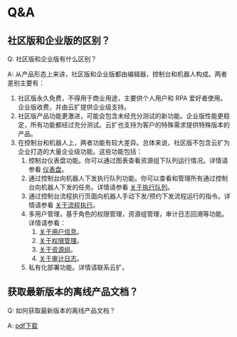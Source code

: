 # Q&A

## 社区版和企业版的区别？
Q: 社区版和企业版有什么区别？

A: 从产品形态上来讲，社区版和企业版都由编辑器，控制台和机器人构成。两者差别主要有：
1. 社区版永久免费，不得用于商业用途，主要供个人用户和 RPA 爱好者使用。企业版收费，并由云扩提供企业级支持。
2. 社区版产品功能更激进，可能会包含未经充分测试的新功能。企业版性能更稳定，所有功能都经过充分测试。云扩也支持为客户的特殊需求提供特殊版本的产品。
3. 在控制台和机器人上，两者功能有较大差异。总体来说，社区版不包含云扩为企业打造的大量企业级功能。这些功能包括：
    1. 控制台仪表盘功能。你可以通过图表查看资源组下队列运行情况。详情请参看 [仪表盘](Console/dashboard.md?_v=v2020.4)。
    2. 通过控制台向机器人下发执行队列功能。你可以查看和管理所有通过控制台向机器人下发的任务。详情请参看 [关于执行队列](Console/job/aboutJob.md?_v=v2020.4)。
    3. 通过控制台流程执行页面向机器人手动下发/预约下发流程运行的指令。详情请参看 [关于流程执行](Console/process/aboutProcess.md?_v=v2020.4)。
    4. 多用户管理，基于角色的权限管理，资源组管理，审计日志回溯等功能。详情请参看：
        1. [关于用户信息](Console/management/users/aboutUsers.md?_v=v2020.4)。
        2. [关于权限管理](Console/management/roles/aboutRoles.md?_v=v2020.4)。
        3. [关于资源组](Console/management/groups/aboutGroups.md?_v=v2020.4)。
        4. [关于审计日志](Console/management/log/aboutlog.md?_v=v2020.4)。
    5. 私有化部署功能。详情请联系云扩。

## 获取最新版本的离线产品文档？
Q: 如何获取最新版本的离线产品文档？

A: [pdf下载](https://dev-academy.bottime.com/pdf/book.pdf)